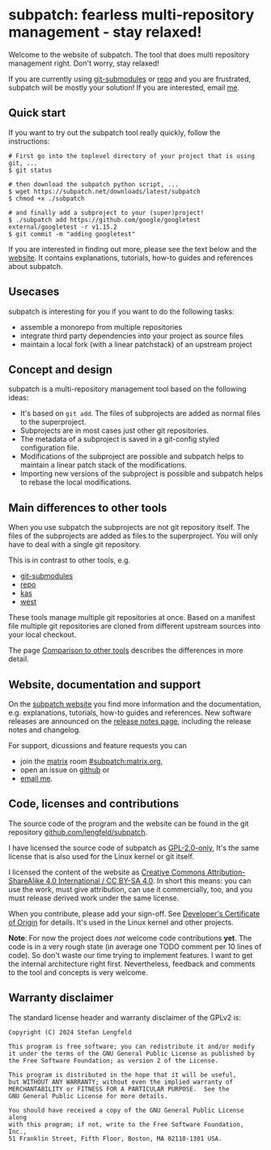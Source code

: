# subpatch: fearless multi-repository management - stay relaxed!

Welcome to the website of subpatch. The tool that does multi repository
management right. Don't worry, stay relaxed!

If you are currently using
[git-submodules](https://git-scm.com/book/en/v2/Git-Tools-Submodules) or
[repo](https://gerrit.googlesource.com/git-repo/+/HEAD/README.md) and you are
frustrated, subpatch  will be mostly your solution! If you are interested,
email [me](mailto:stefan+subpatch@lengfeld.xyz).


## Quick start

If you want to try out the subpatch tool really quickly, follow the
instructions:

    # First go into the toplevel directory of your project that is using git, ...
    $ git status

    # then download the subpatch python script, ...
    $ wget https://subpatch.net/downloads/latest/subpatch
    $ chmod +x ./subpatch

    # and finally add a subproject to your (super)project!
    $ ./subpatch add https://github.com/google/googletest external/googletest -r v1.15.2
    $ git commit -m "adding googletest"

If you are interested in finding out more, please see the text below and the
[website](https://subpatch.net).
It contains explanations, tutorials, how-to guides and references about
subpatch.


## Usecases

subpatch is interesting for you if you want to do the following tasks:

* assemble a monorepo from multiple repositories
* integrate third party dependencies into your project as source files
* maintain a local fork (with a linear patchstack) of an upstream project


## Concept and design

subpatch is a multi-repository management tool based on the following ideas:

* It's based on `git add`. The files of subprojects are added as normal files
  to the superproject.
* Subprojects are in most cases just other git repositories.
* The metadata of a subproject is saved in a git-config styled configuration file.
* Modifications of the subproject are possible and subpatch helps to maintain
  a linear patch stack of the modifications.
* Importing new versions of the subproject is possible and subpatch helps to
  rebase the local modifications.


## Main differences to other tools

When you use subpatch the subprojects are not git repository itself. The files
of the subprojects are added as files to the superproject. You will only have
to deal with a single git repository.

This is in contrast to other tools, e.g.

* [git-submodules](https://git-scm.com/book/en/v2/Git-Tools-Submodules)
* [repo](https://gerrit.googlesource.com/git-repo/+/HEAD/README.md)
* [kas](https://kas.readthedocs.io/en/latest/)
* [west](https://docs.zephyrproject.org/latest/develop/west/index.html)

These tools manage multiple git repositories at once. Based on a manifest file
multiple git repositories are cloned from different upstream sources into your
local checkout.

The page [Comparison to other tools](https://subpatch.net/exp/comparison/)
describes the differences in more detail.


## Website, documentation and support

On the [subpatch website](https://subpatch.net)
you find more information and the documentation, e.g. explanations, tutorials,
how-to guides and references. New software releases are announced on the
[release notes page](https://subpatch.net/ref/releases/),
including the release notes and changelog.

For support, dicussions and feature requests you can

* join the [matrix](https://matrix.org/) room
  [#subpatch:matrix.org](https://matrix.to/#/#subpatch:matrix.org),
* open an issue on [github](https://github.com/lengfeld/subpatch/issues) or
* [email me](mailto:stefan+subpatch@lengfeld.xyz).


## Code, licenses and contributions

The source code of the program and the website can be found in the
git repository [github.com/lengfeld/subpatch](https://github.com/lengfeld/subpatch).

I have licensed the source code of subpatch as
[GPL-2.0-only](https://spdx.org/licenses/GPL-2.0-only.html),
It's the same license that is also used for the Linux kernel or git itself.

I licensed the content of the website as
[Creative Commons Attribution-ShareAlike 4.0 International / CC BY-SA 4.0](https://creativecommons.org/licenses/by-sa/4.0/?ref=chooser-v1).
In short this means: you can use the work, must give attribution, can use it
commercially, too, and you must release derived work under the same license.

When you contribute, please add your sign-off. See [Developer's Certificate of
Origin](https://developercertificate.org/) for details. It's used in the Linux
kernel and other projects.

**Note**: For now the project does *not* welcome code contributions __yet__.
The code is in a very rough state (in average one TODO comment per 10 lines of
code). So don't waste our time trying to implement features. I want to get the
internal architecture right first. Nevertheless, feedback and comments to the
tool and concepts is very welcome.


## Warranty disclaimer

The standard license header and warranty disclaimer of the GPLv2 is:

    Copyright (C) 2024 Stefan Lengfeld

    This program is free software; you can redistribute it and/or modify
    it under the terms of the GNU General Public License as published by
    the Free Software Foundation; as version 2 of the License.

    This program is distributed in the hope that it will be useful,
    but WITHOUT ANY WARRANTY; without even the implied warranty of
    MERCHANTABILITY or FITNESS FOR A PARTICULAR PURPOSE.  See the
    GNU General Public License for more details.

    You should have received a copy of the GNU General Public License along
    with this program; if not, write to the Free Software Foundation, Inc.,
    51 Franklin Street, Fifth Floor, Boston, MA 02110-1301 USA.
